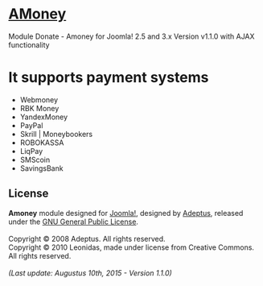 # [AMoney](http://www.foto-s.ru/universal-module.html)

Module Donate - Amoney for Joomla! 2.5 and 3.x Version v1.1.0 with AJAX functionality

# It supports payment systems

* Webmoney
* RBK Money
* YandexMoney
* PayPal 
* Skrill | Moneybookers
* ROBOKASSA
* LiqPay 
* SMScoin 
* SavingsBank 

## License
<b>Amoney</b> module designed for <a target='_blank' href='http://www.joomla.org/'>Joomla!</a>, designed by <a target='_blank' title='Аdepts' href='http://adeptsite.info/'>Adeptus</a>, released under the <a target='_blank' title='GNU General Public License' href='http://www.gnu.org/copyleft/gpl.html'>GNU General Public License</a>.<br /><br />Copyright &copy; 2008 Adeptus. All rights reserved.<br />Copyright &copy; 2010 Leonidas, made under license from Creative Commons. All rights reserved.<br /><br /><i>(Last update: Augustus 10th, 2015 - Version 1.1.0)
